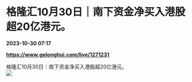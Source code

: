 # 格隆汇10月30日｜南下资金净买入港股超20亿港元。

**2023-10-30 07:17**

**https://www.gelonghui.com/live/1271231**

格隆汇10月30日｜南下资金净买入港股超20亿港元。  
![](https://img5.gelonghui.com/live/cde1e-87960de3-698c-4350-8fa2-344786289919.jpg)